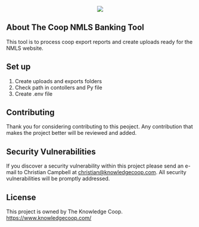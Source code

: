 <p align="center"><img src="https://cdn.shopify.com/s/files/1/1311/0223/t/7/assets/logo.png?13375360246115142671"></p>


## About The Coop NMLS Banking Tool

This tool is to process coop export reports and create uploads ready for the NMLS website.



## Set up
1) Create uploads and exports folders
2) Check path in contollers and Py file
3) Create .env file 


## Contributing

Thank you for considering contributing to this peoject. Any contribution that makes the project better will be reviewed and added.

## Security Vulnerabilities

If you discover a security vulnerability within this project please send an e-mail to Christian Campbell at christian@knowledgecoop.com. All security vulnerabilities will be promptly addressed.

## License

This project is owned by The Knowledge Coop. https://www.knowledgecoop.com/
